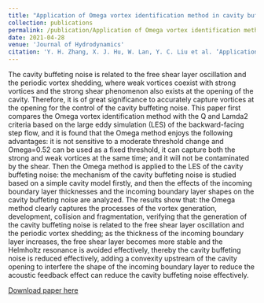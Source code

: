 ```yaml
---
title: "Application of Omega vortex identification method in cavity buffeting noise"
collection: publications
permalink: /publication/Application of Omega vortex identification method in cavity buffeting noise
date: 2021-04-28
venue: 'Journal of Hydrodynamics'
citation: 'Y. H. Zhang, X. J. Hu, W. Lan, Y. C. Liu et al. ‘Application of omega vortex identification method in cavity buffeting noise,’ Journal of Hydrodynamics 33, 2021: 259-270.'
---
```

The cavity buffeting noise is related to the free shear layer oscillation and the periodic vortex shedding, where weak vortices coexist with strong vortices and the strong shear phenomenon also exists at the opening of the cavity. Therefore, it is of great significance to accurately capture vortices at the opening for the control of the cavity buffeting noise. This paper first compares the Omega vortex identification method with the Q and Lamda2 criteria based on the large eddy simulation (LES) of the backward-facing  step flow, and it is found that the Omega method enjoys the following advantages: it is not sensitive to a moderate threshold change and Omega=0.52 can be used as a fixed threshold, it can capture both the strong and weak vortices at the same time; and it will not be contaminated by the shear. Then the Omega method is applied to the LES of the cavity buffeting noise: the mechanism of the cavity buffeting noise is studied based on a simple cavity model firstly, and then the effects of the incoming boundary layer thicknesses and the incoming boundary layer shapes on the cavity buffeting noise are analyzed. The results show that: the Omega method clearly captures the processes of the vortex generation, development, collision and fragmentation, verifying that the generation of the cavity buffeting noise is related to the free shear layer oscillation and the periodic vortex shedding; as the thickness of the incoming boundary layer increases, the free shear layer becomes more stable and the Helmholtz resonance is avoided effectively, thereby the cavity buffeting noise is reduced effectively, adding a convexity upstream of the cavity opening to interfere the shape of the incoming boundary layer to reduce the acoustic feedback effect can reduce the cavity buffeting noise effectively. 

[Download paper here](../files/Application%20of%20Omega%20vortex%20identification%20method%20in%20cavity%20buffeting%20noise.pdf)
